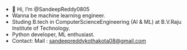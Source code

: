 - 👋 Hi, I’m @SandeepReddy0805
- Wanna be machine learning engineer.
- Studing B.tech in ComputerScienceEngineering (AI & ML) at B.V.Raju Institute of Technology.
- Python developer, ML enthusiast.
- Contact: 
  Mail : sandeepreddykothakota08@gmail.com
             

<!---
SandeepReddy0805/SandeepReddy0805 is a ✨ special ✨ repository because its `README.md` (this file) appears on your GitHub profile.
You can click the Preview link to take a look at your changes.
--->
